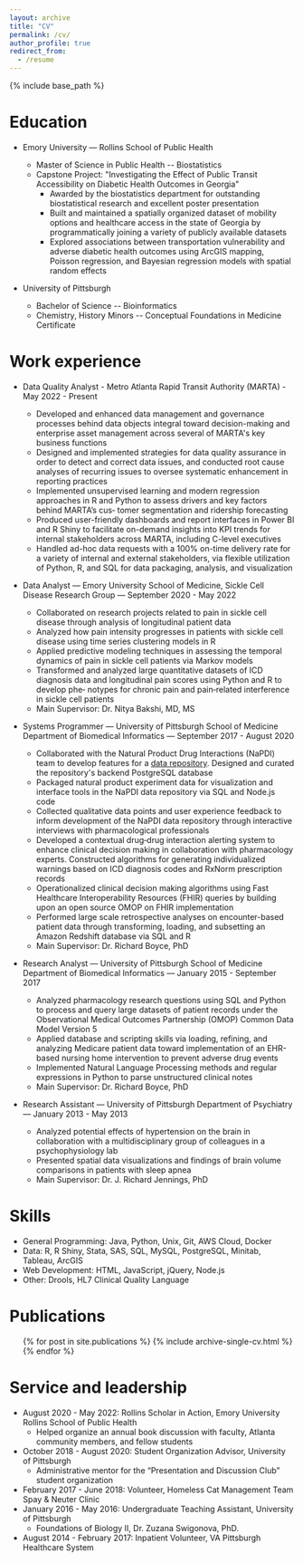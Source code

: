 ```yaml
---
layout: archive
title: "CV"
permalink: /cv/
author_profile: true
redirect_from:
  - /resume
---
```

{% include base_path %}

Education
=========

* Emory University — Rollins School of Public Health

  - Master of Science in Public Health -- Biostatistics
  - Capstone Project: "Investigating the Effect of Public Transit Accessibility on Diabetic Health Outcomes in Georgia"
    + Awarded by the biostatistics department for outstanding biostatistical research and excellent poster presentation
    + Built and maintained a spatially organized dataset of mobility options and healthcare access in the state of Georgia by programmatically joining a variety of publicly available datasets
    + Explored associations between transportation vulnerability and adverse diabetic health outcomes using ArcGIS mapping, Poisson regression, and Bayesian regression models with spatial random effects
* University of Pittsburgh

  - Bachelor of Science -- Bioinformatics
  - Chemistry, History Minors -- Conceptual Foundations in Medicine Certificate

Work experience
===============

* Data Quality Analyst - Metro Atlanta Rapid Transit Authority (MARTA) - May 2022 - Present

  - Developed and enhanced data management and governance processes behind data objects integral toward decision-making and enterprise asset management across several of MARTA's key business functions
  - Designed and implemented strategies for data quality assurance in order to detect and correct data issues, and conducted root cause analyses of recurring issues to oversee systematic enhancement in reporting practices
  - Implemented unsupervised learning and modern regression approaches in R and Python to assess drivers and key factors behind MARTA’s cus‑
    tomer segmentation and ridership forecasting
  - Produced user-friendly dashboards and report interfaces in Power BI and R Shiny to facilitate on-demand insights into KPI trends for internal stakeholders across MARTA, including C-level executives
  - Handled ad-hoc data requests with a 100% on-time delivery rate for a variety of internal and external stakeholders, via flexible utilization of Python, R, and SQL for data packaging, analysis, and visualization
* Data Analyst — Emory University School of Medicine, Sickle Cell Disease Research Group — September 2020 - May 2022

  - Collaborated on research projects related to pain in sickle cell disease through analysis of longitudinal patient data
  - Analyzed how pain intensity progresses in patients with sickle cell disease using time series clustering models in R
  - Applied predictive modeling techniques in assessing the temporal dynamics of pain in sickle cell patients via Markov models
  - Transformed and analyzed large quantitative datasets of ICD diagnosis data and longitudinal pain scores using Python and R to develop phe‑
    notypes for chronic pain and pain‑related interference in sickle cell patients
  - Main Supervisor: Dr. Nitya Bakshi, MD, MS
* Systems Programmer — University of Pittsburgh School of Medicine Department of Biomedical Informatics — September 2017 - August 2020

  - Collaborated with the Natural Product Drug Interactions (NaPDI) team to develop features for a [data repository](https://repo.napdi.org/). Designed and curated the repository's backend PostgreSQL database
  - Packaged natural product experiment data for visualization and interface tools in the NaPDI data repository via SQL and Node.js code
  - Collected qualitative data points and user experience feedback to inform development of the NaPDI data repository through interactive interviews with pharmacological professionals
  - Developed a contextual drug‑drug interaction alerting system to enhance clinical decision making in collaboration with pharmacology experts.
    Constructed algorithms for generating individualized warnings based on ICD diagnosis codes and RxNorm prescription records
  - Operationalized clinical decision making algorithms using Fast Healthcare Interoperability Resources (FHIR) queries by building upon an open source OMOP on FHIR implementation
  - Performed large scale retrospective analyses on encounter-based patient data through transforming, loading, and subsetting an Amazon Redshift database via SQL and R
  - Main Supervisor: Dr. Richard Boyce, PhD
* Research Analyst — University of Pittsburgh School of Medicine Department of Biomedical Informatics — January 2015 - September 2017

  - Analyzed pharmacology research questions using SQL and Python to process and query large datasets of patient records under the Observational Medical Outcomes Partnership (OMOP) Common Data Model Version 5
  - Applied database and scripting skills via loading, refining, and analyzing Medicare patient data toward implementation of an EHR-based nursing home intervention to prevent adverse drug events
  - Implemented Natural Language Processing methods and regular expressions in Python to parse unstructured clinical notes
  - Main Supervisor: Dr. Richard Boyce, PhD
* Research Assistant — University of Pittsburgh Department of Psychiatry — January 2013 - May 2013

  - Analyzed potential effects of hypertension on the brain in collaboration with a multidisciplinary group of colleagues in a psychophysiology lab
  - Presented spatial data visualizations and findings of brain volume comparisons in patients with sleep apnea
  - Main Supervisor: Dr. J. Richard Jennings, PhD

Skills
======

* General Programming: Java, Python, Unix, Git, AWS Cloud, Docker
* Data: R, R Shiny, Stata, SAS, SQL, MySQL, PostgreSQL, Minitab, Tableau, ArcGIS
* Web Development: HTML, JavaScript, jQuery, Node.js
* Other: Drools, HL7 Clinical Quality Language

Publications
============

<ul>{% for post in site.publications %}
    {% include archive-single-cv.html %}
  {% endfor %}</ul>

<!-- Talks
======
  <ul>{% for post in site.talks %}
    {% include archive-single-talk-cv.html %}
  {% endfor %}</ul> -->

<!-- Teaching
======
  <ul>{% for post in site.teaching %}
    {% include archive-single-cv.html %}
  {% endfor %}</ul> -->

Service and leadership
======================

* August 2020 - May 2022: Rollins Scholar in Action, Emory University Rollins School of Public Health
  - Helped organize an annual book discussion with faculty, Atlanta community members, and fellow students
* October 2018 - August 2020: Student Organization Advisor, University of Pittsburgh
  - Administrative mentor for the “Presentation and Discussion Club” student organization
* February 2017 - June 2018: Volunteer, Homeless Cat Management Team Spay & Neuter Clinic
* January 2016 - May 2016: Undergraduate Teaching Assistant, University of Pittsburgh
  - Foundations of Biology II, Dr. Zuzana Swigonova, PhD.
* August 2014 - February 2017: Inpatient Volunteer, VA Pittsburgh Healthcare System
